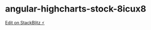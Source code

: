 # angular-highcharts-stock-8icux8

[Edit on StackBlitz ⚡️](https://stackblitz.com/edit/angular-highcharts-stock-8icux8)